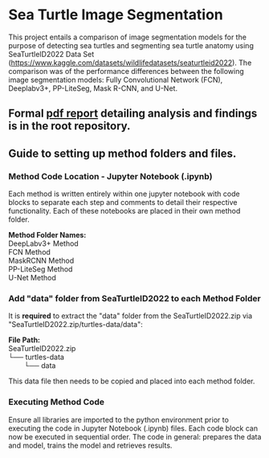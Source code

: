# Sea Turtle Image Segmentation
This project entails a comparison of image segmentation models for the purpose of detecting sea turtles and segmenting sea turtle anatomy using SeaTurtleID2022 Data Set (https://www.kaggle.com/datasets/wildlifedatasets/seaturtleid2022). The comparison was of the performance differences between the following image segmentation models: Fully Convolutional Network (FCN), Deeplabv3+, PP-LiteSeg, Mask R-CNN, and U-Net. 

## **Formal [pdf report](https://github.com/RandomRunt/Sea-Turtle-Image-Segmentation/blob/6d87fc61f3ed1c8ea10a97c90dc54aa3b02634ad/Sea%20Turtle%20Image%20Segmentation%20Model%20Comparison%20Report.pdf) detailing analysis and findings is in the root repository.**

## Guide to setting up method folders and files.

### Method Code Location - Jupyter Notebook (.ipynb)
Each method is written entirely within one jupyter notebook with code blocks to separate each step and comments to detail their respective functionality. Each of these notebooks are placed in their own method folder.

**Method Folder Names:**<br>
DeepLabv3+ Method<br>
FCN Method<br>
MaskRCNN Method<br>
PP-LiteSeg Method<br>
U-Net Method


### Add "data" folder from SeaTurtleID2022 to each Method Folder
It is **required** to extract the "data" folder from the SeaTurtleID2022.zip via "SeaTurtleID2022.zip/turtles-data/data": 

**File Path:**<br>
SeaTurtleID2022.zip  
└── turtles-data  
&nbsp;&nbsp;&nbsp;&nbsp;&nbsp;&nbsp;&nbsp;&nbsp;└── data 

This data file then needs to be copied and placed into each method folder. 

### Executing Method Code
Ensure all libraries are imported to the python environment prior to executing the code in Jupyter Notebook (.ipynb) files. Each code block can now be executed in sequential order. The code in general: prepares the data and model, trains the model and retrieves results. 
